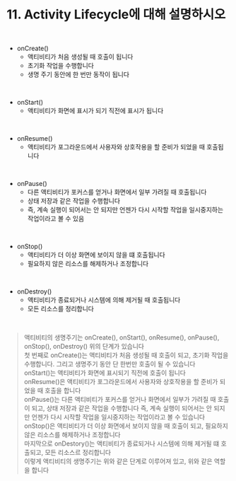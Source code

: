 # 11. Activity Lifecycle에 대해 설명하시오

<br>

* onCreate()
  * 액티비티가 처음 생성될 때 호출이 됩니다
  * 초기화 작업을 수행합니다
  * 생명 주기 동안에 한 번만 동작이 됩니다

<br>

* onStart()
  * 액티비티가 화면에 표시가 되기 직전에 표시가 됩니다

<br>

* onResume()
  * 액티비티가 포그라운드에서 사용자와 상호작용을 할 준비가 되었을 때 호출됩니다

<br>

* onPause()
  * 다른 액티비티가 포커스를 얻거나 화면에서 일부 가려질 때 호출됩니다
  * 상태 저장과 같은 작업을 수행합니다
  * 즉, 계속 실행이 되어서는 안 되지만 언젠가 다시 시작할 작업을 일시중지하는 작업이라고 볼 수 있음

<br>

* onStop()
  * 액티비티가 더 이상 화면에 보이지 않을 떄 호출됩니다
  * 필요하지 않은 리소스를 해제하거나 조정합니다

<br>

* onDestroy()
  * 액티비티가 종료되거나 시스템에 의해 제거될 때 호출됩니다
  * 모든 리소스를 정리합니다

<br>

> 액티비티의 생명주기는 onCreate(), onStart(), onResume(), onPause(), onStop(), onDestroy() 위의 단계가 있습니다   
> 첫 번째로 onCreate()는 액티비티가 처음 생성될 때 호출이 되고, 초기화 작업을 수행합니다. 그리고 생명주기 동안 단 한번만 호출이 될 수 있습니다   
> onStart()는 액티비티가 화면에 표시되기 직전에 호출이 됩니다   
> onResume()은 액티비티가 포그라운드에서 사용자와 상호작용을 할 준비가 되었을 때 호출을 합니다   
> onPause()는 다른 액티비티가 포커스를 얻거나 화면에서 일부가 가려질 때 호출이 되고, 상태 저장과 같은 작업을 수행합니다 즉, 계속 실행이 되어서는 안 되지만 언젠가 다시 시작할 작업을 일시중지하는 작업이라고 볼 수 있습니다   
> onStop()은 액티비티가 더 이상 화면에서 보이지 않을 때 호출이 되고, 필요하지 않은 리소스를 해제하거나 조정합니다   
> 마지막으로 onDestory()는 액티비티가 종료되거나 시스템에 의해 제거될 떄 호출되고, 모든 리소스르 정리합니다   
> 이렇게 액티비티의 생명주기는 위와 같은 단계로 이루어져 있고, 위와 같은 역할을 합니다   